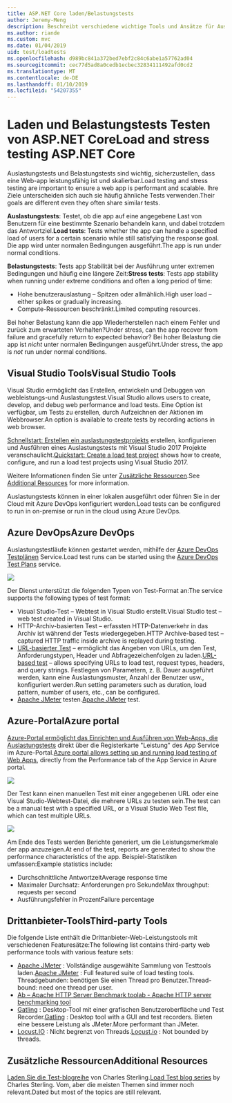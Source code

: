 ```yaml
---
title: ASP.NET Core laden/Belastungstests
author: Jeremy-Meng
description: Beschreibt verschiedene wichtige Tools und Ansätze für Auslastungstests und Belastungstests in ASP.NET Core-apps.
ms.author: riande
ms.custom: mvc
ms.date: 01/04/2019
uid: test/loadtests
ms.openlocfilehash: d989bc841a372bed7ebf2c84c6abe1a57762ad04
ms.sourcegitcommit: cec77d5ad8a0cedb1ecbec32834111492afd0cd2
ms.translationtype: MT
ms.contentlocale: de-DE
ms.lasthandoff: 01/10/2019
ms.locfileid: "54207355"
---
```

# <a name="load-and-stress-testing-aspnet-core"></a><span data-ttu-id="2db49-103">Laden und Belastungstests Testen von ASP.NET Core</span><span class="sxs-lookup"><span data-stu-id="2db49-103">Load and stress testing ASP.NET Core</span></span>

<span data-ttu-id="2db49-104">Auslastungstests und Belastungstests sind wichtig, sicherzustellen, dass eine Web-app leistungsfähig ist und skalierbar.</span><span class="sxs-lookup"><span data-stu-id="2db49-104">Load testing and stress testing are important to ensure a web app is performant and scalable.</span></span> <span data-ttu-id="2db49-105">Ihre Ziele unterscheiden sich auch sie häufig ähnliche Tests verwenden.</span><span class="sxs-lookup"><span data-stu-id="2db49-105">Their goals are different even they often share similar tests.</span></span>

<span data-ttu-id="2db49-106">**Auslastungstests**: Testet, ob die app auf eine angegebene Last von Benutzern für eine bestimmte Szenario behandeln kann, und dabei trotzdem das Antwortziel.</span><span class="sxs-lookup"><span data-stu-id="2db49-106">**Load tests**: Tests whether the app can handle a specified load of users for a certain scenario while still satisfying the response goal.</span></span> <span data-ttu-id="2db49-107">Die app wird unter normalen Bedingungen ausgeführt.</span><span class="sxs-lookup"><span data-stu-id="2db49-107">The app is run under normal conditions.</span></span>

<span data-ttu-id="2db49-108">**Belastungstests**: Tests app Stabilität bei der Ausführung unter extremen Bedingungen und häufig eine längere Zeit:</span><span class="sxs-lookup"><span data-stu-id="2db49-108">**Stress tests**: Tests app stability when running under extreme conditions and often a long period of time:</span></span>

* <span data-ttu-id="2db49-109">Hohe benutzerauslastung – Spitzen oder allmählich.</span><span class="sxs-lookup"><span data-stu-id="2db49-109">High user load – either spikes or gradually increasing.</span></span>
* <span data-ttu-id="2db49-110">Compute-Ressourcen beschränkt.</span><span class="sxs-lookup"><span data-stu-id="2db49-110">Limited computing resources.</span></span>  

<span data-ttu-id="2db49-111">Bei hoher Belastung kann die app Wiederherstellen nach einem Fehler und zurück zum erwarteten Verhalten?</span><span class="sxs-lookup"><span data-stu-id="2db49-111">Under stress, can the app recover from failure and gracefully return to expected behavior?</span></span> <span data-ttu-id="2db49-112">Bei hoher Belastung die app ist *nicht* unter normalen Bedingungen ausgeführt.</span><span class="sxs-lookup"><span data-stu-id="2db49-112">Under stress, the app is *not* run under normal conditions.</span></span>

## <a name="visual-studio-tools"></a><span data-ttu-id="2db49-113">Visual Studio Tools</span><span class="sxs-lookup"><span data-stu-id="2db49-113">Visual Studio Tools</span></span>

<span data-ttu-id="2db49-114">Visual Studio ermöglicht das Erstellen, entwickeln und Debuggen von webleistungs-und Auslastungstest.</span><span class="sxs-lookup"><span data-stu-id="2db49-114">Visual Studio allows users to create, develop, and debug web performance and load tests.</span></span> <span data-ttu-id="2db49-115">Eine Option ist verfügbar, um Tests zu erstellen, durch Aufzeichnen der Aktionen im Webbrowser.</span><span class="sxs-lookup"><span data-stu-id="2db49-115">An option is available to create tests by recording actions in web browser.</span></span>

<span data-ttu-id="2db49-116">[Schnellstart: Erstellen ein auslastungstestprojekts](/visualstudio/test/quickstart-create-a-load-test-project?view=vs-2017) erstellen, konfigurieren und Ausführen eines Auslastungstests mit Visual Studio 2017 Projekte veranschaulicht.</span><span class="sxs-lookup"><span data-stu-id="2db49-116">[Quickstart: Create a load test project](/visualstudio/test/quickstart-create-a-load-test-project?view=vs-2017) shows how to create, configure, and run a load test projects using Visual Studio 2017.</span></span>

<span data-ttu-id="2db49-117">Weitere Informationen finden Sie unter [Zusätzliche Ressourcen](#add).</span><span class="sxs-lookup"><span data-stu-id="2db49-117">See [Additional Resources](#add) for more information.</span></span>

<span data-ttu-id="2db49-118">Auslastungstests können in einer lokalen ausgeführt oder führen Sie in der Cloud mit Azure DevOps konfiguriert werden.</span><span class="sxs-lookup"><span data-stu-id="2db49-118">Load tests can be configured to run in on-premise or run in the cloud using Azure DevOps.</span></span>

## <a name="azure-devops"></a><span data-ttu-id="2db49-119">Azure DevOps</span><span class="sxs-lookup"><span data-stu-id="2db49-119">Azure DevOps</span></span>

<span data-ttu-id="2db49-120">Auslastungstestläufe können gestartet werden, mithilfe der [Azure DevOps Testplänen](/azure/devops/test/load-test/index?view=vsts) Service.</span><span class="sxs-lookup"><span data-stu-id="2db49-120">Load test runs can be started using the [Azure DevOps Test Plans](/azure/devops/test/load-test/index?view=vsts) service.</span></span>

![](./load-tests/_static/azure-devops-load-test.png)

<span data-ttu-id="2db49-121">Der Dienst unterstützt die folgenden Typen von Test-Format an:</span><span class="sxs-lookup"><span data-stu-id="2db49-121">The service supports the following types of test format:</span></span>

- <span data-ttu-id="2db49-122">Visual Studio-Test – Webtest in Visual Studio erstellt.</span><span class="sxs-lookup"><span data-stu-id="2db49-122">Visual Studio test – web test created in Visual Studio.</span></span>
- <span data-ttu-id="2db49-123">HTTP-Archiv-basierten Test – erfassten HTTP-Datenverkehr in das Archiv ist während der Tests wiedergegeben.</span><span class="sxs-lookup"><span data-stu-id="2db49-123">HTTP Archive-based test – captured HTTP traffic inside archive is replayed during testing.</span></span>
- <span data-ttu-id="2db49-124">[URL-basierter Test](/azure/devops/test/load-test/get-started-simple-cloud-load-test?view=vsts) – ermöglicht das Angeben von URLs, um den Test, Anforderungstypen, Header und Abfragezeichenfolgen zu laden.</span><span class="sxs-lookup"><span data-stu-id="2db49-124">[URL-based test](/azure/devops/test/load-test/get-started-simple-cloud-load-test?view=vsts) – allows specifying URLs to load test, request types, headers, and query strings.</span></span> <span data-ttu-id="2db49-125">Festlegen von Parametern, z. B. Dauer ausgeführt werden, kann eine Auslastungsmuster, Anzahl der Benutzer usw., konfiguriert werden.</span><span class="sxs-lookup"><span data-stu-id="2db49-125">Run setting parameters such as duration, load pattern, number of users, etc., can be configured.</span></span>
- <span data-ttu-id="2db49-126">[Apache JMeter](https://jmeter.apache.org/) testen.</span><span class="sxs-lookup"><span data-stu-id="2db49-126">[Apache JMeter](https://jmeter.apache.org/) test.</span></span>

## <a name="azure-portal"></a><span data-ttu-id="2db49-127">Azure-Portal</span><span class="sxs-lookup"><span data-stu-id="2db49-127">Azure portal</span></span>

<span data-ttu-id="2db49-128">[Azure-Portal ermöglicht das Einrichten und Ausführen von Web-Apps, die Auslastungstests](/azure/devops/test/load-test/app-service-web-app-performance-test?view=vsts) direkt über die Registerkarte "Leistung" des App Service im Azure-Portal.</span><span class="sxs-lookup"><span data-stu-id="2db49-128">[Azure portal allows setting up and running load testing of Web Apps,](/azure/devops/test/load-test/app-service-web-app-performance-test?view=vsts) directly from the Performance tab of the App Service in Azure portal.</span></span>

![](./load-tests/_static/azure-appservice-perf-test.png)

<span data-ttu-id="2db49-129">Der Test kann einen manuellen Test mit einer angegebenen URL oder eine Visual Studio-Webtest-Datei, die mehrere URLs zu testen sein.</span><span class="sxs-lookup"><span data-stu-id="2db49-129">The test can be a manual test with a specified URL, or a Visual Studio Web Test file, which can test multiple URLs.</span></span>

![](./load-tests/_static/azure-appservice-perf-test-config.png)

<span data-ttu-id="2db49-130">Am Ende des Tests werden Berichte generiert, um die Leistungsmerkmale der app anzuzeigen.</span><span class="sxs-lookup"><span data-stu-id="2db49-130">At end of the test, reports are generated to show the performance characteristics of the app.</span></span> <span data-ttu-id="2db49-131">Beispiel-Statistiken umfassen:</span><span class="sxs-lookup"><span data-stu-id="2db49-131">Example statistics include:</span></span>

- <span data-ttu-id="2db49-132">Durchschnittliche Antwortzeit</span><span class="sxs-lookup"><span data-stu-id="2db49-132">Average response time</span></span>
- <span data-ttu-id="2db49-133">Maximaler Durchsatz: Anforderungen pro Sekunde</span><span class="sxs-lookup"><span data-stu-id="2db49-133">Max throughput: requests per second</span></span>
- <span data-ttu-id="2db49-134">Ausführungsfehler in Prozent</span><span class="sxs-lookup"><span data-stu-id="2db49-134">Failure percentage</span></span>

## <a name="third-party-tools"></a><span data-ttu-id="2db49-135">Drittanbieter-Tools</span><span class="sxs-lookup"><span data-stu-id="2db49-135">Third-party Tools</span></span>

<span data-ttu-id="2db49-136">Die folgende Liste enthält die Drittanbieter-Web-Leistungstools mit verschiedenen Featuresätze:</span><span class="sxs-lookup"><span data-stu-id="2db49-136">The following list contains third-party web performance tools with various feature sets:</span></span>

- <span data-ttu-id="2db49-137">[Apache JMeter](https://jmeter.apache.org/) : Vollständige ausgewählte Sammlung von Testtools laden.</span><span class="sxs-lookup"><span data-stu-id="2db49-137">[Apache JMeter](https://jmeter.apache.org/) : Full featured suite of load testing tools.</span></span> <span data-ttu-id="2db49-138">Threadgebunden: benötigen Sie einen Thread pro Benutzer.</span><span class="sxs-lookup"><span data-stu-id="2db49-138">Thread-bound: need one thread per user.</span></span>
- [<span data-ttu-id="2db49-139">Ab – Apache HTTP Server Benchmark tool</span><span class="sxs-lookup"><span data-stu-id="2db49-139">ab - Apache HTTP server benchmarking tool</span></span>](https://httpd.apache.org/docs/2.4/programs/ab.html)
- <span data-ttu-id="2db49-140">[Gatling](https://gatling.io/) : Desktop-Tool mit einer grafischen Benutzeroberfläche und Test Recorder.</span><span class="sxs-lookup"><span data-stu-id="2db49-140">[Gatling](https://gatling.io/) : Desktop tool with a GUI and test recorders.</span></span> <span data-ttu-id="2db49-141">Bieten eine bessere Leistung als JMeter.</span><span class="sxs-lookup"><span data-stu-id="2db49-141">More performant than JMeter.</span></span>
- <span data-ttu-id="2db49-142">[Locust.IO](https://locust.io/) : Nicht begrenzt von Threads.</span><span class="sxs-lookup"><span data-stu-id="2db49-142">[Locust.io](https://locust.io/) : Not bounded by threads.</span></span>

<a name="add"></a>
## <a name="additional-resources"></a><span data-ttu-id="2db49-143">Zusätzliche Ressourcen</span><span class="sxs-lookup"><span data-stu-id="2db49-143">Additional Resources</span></span>

<span data-ttu-id="2db49-144">[Laden Sie die Test-blogreihe](https://blogs.msdn.microsoft.com/charles_sterling/2015/06/01/load-test-series-part-i-creating-web-performance-tests-for-a-load-test/) von Charles Sterling.</span><span class="sxs-lookup"><span data-stu-id="2db49-144">[Load Test blog series](https://blogs.msdn.microsoft.com/charles_sterling/2015/06/01/load-test-series-part-i-creating-web-performance-tests-for-a-load-test/) by Charles Sterling.</span></span> <span data-ttu-id="2db49-145">Vom, aber die meisten Themen sind immer noch relevant.</span><span class="sxs-lookup"><span data-stu-id="2db49-145">Dated but most of the topics are still relevant.</span></span>
